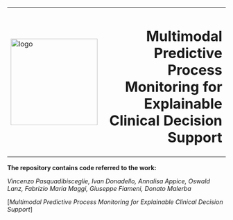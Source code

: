 <table border="0">
  <tr>
    <td valign="middle" width="200">
  <img src="https://github.com/user-attachments/assets/7f6f1a68-a566-41b9-a074-605342f220c6" alt="logo" style="width:200px;"/>
    </td>
    <td align="right" valign="middle">
      <h1>Multimodal Predictive Process Monitoring for Explainable Clinical Decision Support</h1>
    </td>
  </tr>
</table>

**The repository contains code referred to the work:**

*Vincenzo Pasquadibisceglie, Ivan Donadello, Annalisa Appice, Oswald Lanz, Fabrizio Maria Maggi, Giuseppe Fiameni, Donato Malerba*


[*Multimodal Predictive Process Monitoring for Explainable Clinical Decision Support*]
